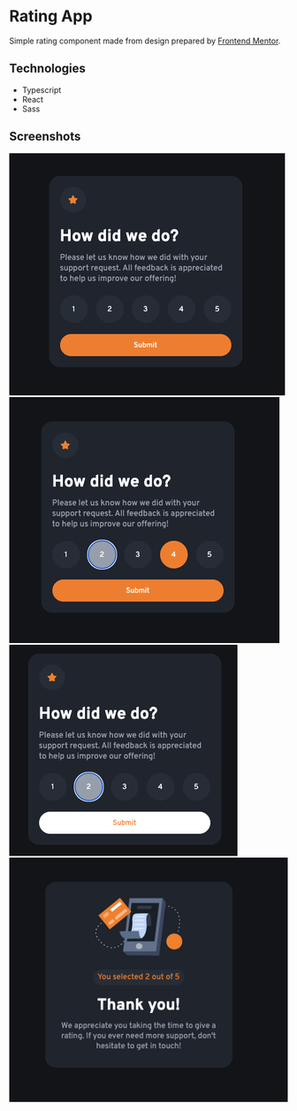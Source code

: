 # Rating App

Simple rating component made from design prepared by [Frontend Mentor](https://www.frontendmentor.io/).

## Technologies

- Typescript
- React
- Sass

## Screenshots

![rating component](./src/images/screen1.png)
![rating component](./src/images/screen2.png)
![rating component](./src/images/screen4.png)
![rating component](./src/images/screen3.png)

